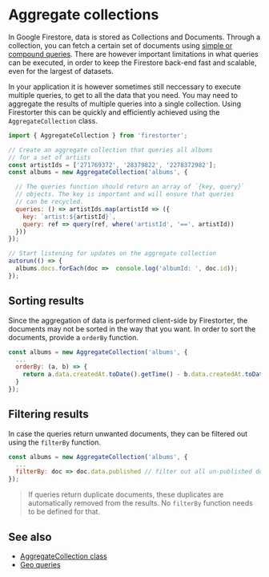 # Aggregate collections

In Google Firestore, data is stored as Collections and Documents. Through a collection, you can fetch a certain set of documents using [simple or compound queries](https://firebase.google.com/docs/firestore/query-data/queries). There are however important limitations in what queries can be executed, in order to keep the Firestore back-end fast and scalable, even for the largest of datasets.

In your application it is however sometimes still neccessary to execute multiple queries, to get to all the data that you need. You may need to aggregate the results of multiple queries into a single collection. Using Firestorter this can be quickly and efficiently achieved using the `AggregateCollection` class.

```js
import { AggregateCollection } from 'firestorter';

// Create an aggregate collection that queries all albums
// for a set of artists
const artistIds = ['271769372', '28379822', '2278372982'];
const albums = new AggregateCollection('albums', {

  // The queries function should return an array of `{key, query}`
  // objects. The key is important and will ensure that queries
  // can be recycled.
  queries: () => artistIds.map(artistId => ({
    key: `artist:${artistId}`,
    query: ref => query(ref, where('artistId', '==', artistId))
  }))
});

// Start listening for updates on the aggregate collection
autorun(() => {
  albums.docs.forEach(doc =>  console.log('albumId: ', doc.id));
});
```


## Sorting results

Since the aggregation of data is performed client-side by Firestorter, the documents may not be sorted in the way that you want. In order to sort the documents, provide a `orderBy` function.

```js
const albums = new AggregateCollection('albums', {
  ...
  orderBy: (a, b) => {
    return a.data.createdAt.toDate().getTime() - b.data.createdAt.toDate().getTime();
  }
});
```



## Filtering results

In case the queries return unwanted documents, they can be filtered out using the `filterBy` function.

```js
const albums = new AggregateCollection('albums', {
  ...
  filterBy: doc => doc.data.published // filter out all un-published docs
});
```

> If queries return duplicate documents, these duplicates are automatically removed from the results. No `filterBy` function needs to be defined for that.



## See also

- [AggregateCollection class](./api/AggregateCollection.md)
- [Geo queries](./guides/GeoQueries.md)
